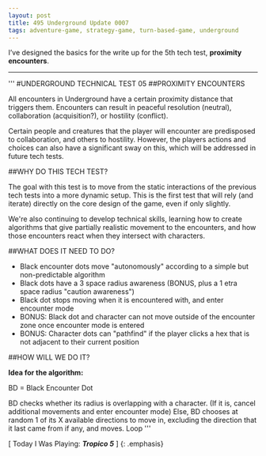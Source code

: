 ```yaml
---
layout: post
title: 495 Underground Update 0007
tags: adventure-game, strategy-game, turn-based-game, underground
---
```

I’ve designed the basics for the write up for the 5th tech test, **proximity encounters**.

---
'''
#UNDERGROUND TECHNICAL TEST 05
##PROXIMITY ENCOUNTERS

All encounters in Underground have a certain proximity distance that triggers them. Encounters can result in peaceful resolution (neutral), collaboration (acquisition?), or hostility (conflict).

Certain people and creatures that the player will encounter are predisposed to collaboration, and others to hostility.  However, the players actions and choices can also have a significant sway on this, which will be addressed in future tech tests.

##WHY DO THIS TECH TEST?

The goal with this test is to move from the static interactions of the previous tech tests into a more dynamic setup. This is the first test that will rely (and iterate) directly on the core design of the game, even if only slightly.

We're also continuing to develop technical skills, learning how to create algorithms that give partially realistic movement to the encounters, and how those encounters react when they intersect with characters.

##WHAT DOES IT NEED TO DO?

- Black encounter dots move "autonomously" according to a simple but non-predictable algorithm
- Black dots have a 3 space radius awareness (BONUS, plus a 1 etra space radius "caution awareness")
- Black dot stops moving when it is encountered with, and enter encounter mode
- BONUS: Black dot and character can not move outside of the encounter zone once encounter mode is entered
- BONUS: Character dots can "pathfind" if the player clicks a hex that is not adjacent to their current position

##HOW WILL WE DO IT?

**Idea for the algorithm:**

BD = Black Encounter Dot

BD checks whether its radius is overlapping with a character.
(If it is, cancel additional movements and enter encounter mode)
Else,
BD chooses at random 1 of its X available directions to move in, excluding the direction that it last came from if any, and moves.
Loop
'''

[ Today I Was Playing: ***Tropico 5*** ]
{: .emphasis}